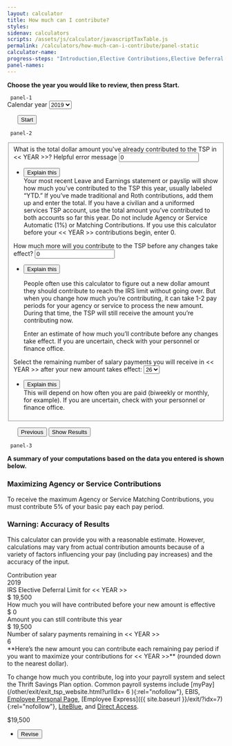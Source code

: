```yaml
---
layout: calculator
title: How much can I contribute?
styles:
sidenav: calculators
scripts: /assets/js/calculator/javascriptTaxTable.js
permalink: /calculators/how-much-can-i-contribute/panel-static
calculator-name:
progress-steps: "Introduction,Elective Contributions,Elective Deferral Limits"
panel-names:
---
```


**Choose the year you would like to review, then press Start.**

<!-- PANEL 1 -->
<form>
<code> panel-1 </code>
<section id="panel-1" class="calculator-panel">
  <div data-format="" >
    <label for="options">Calendar year</label>
    <select name="options" id="options">
    <option value="2018">2018</option>
    <option value="2019" selected="">2019</option>
    </select>


  </div>
  <ul class="navigation-buttons">
    <button class="usa-button primary" href="javascript:void(0);" onclick="processPanel(1,0,2,0); return false;">Start</button>
  </ul>
</section> <!-- end section#panel-1 -->

<!-- PANEL 2 -->
<code> panel-2 </code>
<section id="panel-2" class="calculator-panel">
  <fieldset>
  <div class="panel-form-field" >
  <div class="usa-input-error">
  <label class="usa-input-error-label" for="ytd-cont" aria-details="panel-2.1">What is the total dollar amount you've already contributed to the TSP in <span id="yearA"><< YEAR >></span>?</label>
  <span class="usa-input-error-message" id="ytd-cont-error-message" role="alert">Helpful error message</span>
  <span data-format="$" class="input-symbol-left">
  <input id="ytd-cont" name="ytd-cont" class="format-left" value="0" type="number" maxlength="8" onblur="totalContributionGood(true, false);" onchange="totalContributionGood(true, false);" /></span>
  </div>
  <ul class="usa-accordion">
  <li>
  <button class="usa-accordion-button"
  aria-expanded="false"
  aria-controls="panel-2.1">
  Explain this
  </button>
  <div id="panel-2.1" class="usa-accordion-content">
  Your most recent Leave and Earnings statement or payslip will show how much you’ve contributed to the TSP this year, usually labeled “YTD.” If you’ve made traditional and Roth contributions, add them up and enter the total. If you have a civilian and a uniformed services TSP account, use the total amount you’ve contributed to both accounts so far this year. Do not include Agency or Service Automatic (1%) or Matching Contributions. If you use this calculator before your <span id="yearB"><< YEAR >></span> contributions begin, enter 0.
  </div>
  </li>
  </ul>
  </div> <!---->

  <div class="panel-form-field" >
  <label for="est_cont" aria-details="panel-2.2" >How much more will you contribute to the TSP before any changes take effect?</label>
  <span data-format="$" class="input-symbol-left">
    <input id="additionalAmount" name="est_cont" class="positivefloat" value="0" type="number" onblur="totalContributionGood(false, true);" onchange="totalContributionGood(false, true);" /></span>
  <ul class="usa-accordion">
  <li>
  <button class="usa-accordion-button"
  aria-expanded="false"
  aria-controls="panel-2.2">
  Explain this
  </button>
  <div id="panel-2.2" class="usa-accordion-content" markdown="1">

  People often use this calculator to figure out a new dollar amount they should contribute to reach the IRS limit without going over. But when you change how much you’re contributing, it can take 1-2 pay periods for your agency or service to process the new amount. During that time, the TSP will still receive the amount you’re contributing now.

  Enter an estimate of how much you’ll contribute before any changes take effect. If you are uncertain, check with your personnel or finance office.

  </div>
  </li>
  </ul>
  </div> <!---->

  <div class="panel-form-field" >
  <label for="rmn_pmts" aria-details="panel-2.3" >Select the remaining number of salary payments you will receive in <span id="yearD"><< YEAR >></span> after your new amount takes effect:</label>
  <select class="" id="remaining-payments" name="remaining-payments">
  <option value="1">1</option>
  <option value="2">2</option>
  <option value="3">3</option>
  <option value="4">4</option>
  <option value="5">5</option>
  <option value="6">6</option>
  <option value="7">7</option>
  <option value="8">8</option>
  <option value="9">9</option>
  <option value="10">10</option>
  <option value="11">11</option>
  <option value="12">12</option>
  <option value="13">13</option>
  <option value="14">14</option>
  <option value="15">15</option>
  <option value="16">16</option>
  <option value="17">17</option>
  <option value="18">18</option>
  <option value="19">19</option>
  <option value="20">20</option>
  <option value="21">21</option>
  <option value="22">22</option>
  <option value="23">23</option>
  <option value="24">24</option>
  <option value="25">25</option>
  <option value="26" selected="">26</option>
  <option value="27">27</option>
  <option value="28">28</option>
  <option value="29">29</option>
  <option value="30">30</option>
  <option value="31">31</option>
  <option value="32">32</option>
  <option value="33">33</option>
  <option value="34">34</option>
  <option value="35">35</option>
  <option value="36">36</option>
  <option value="37">37</option>
  <option value="38">38</option>
  <option value="39">39</option>
  <option value="40">40</option>
  <option value="41">41</option>
  <option value="42">42</option>
  <option value="43">43</option>
  <option value="44">44</option>
  <option value="45">45</option>
  <option value="46">46</option>
  <option value="47">47</option>
  <option value="48">48</option>
  <option value="49">49</option>
  <option value="50">50</option>
  <option value="51">51</option>
  <option value="52">52</option>
  </select>
  <ul class="usa-accordion">
  <li>
  <button class="usa-accordion-button"
  aria-expanded="false"
  aria-controls="panel-2.3">
  Explain this
  </button>
  <div id="panel-2.3" class="usa-accordion-content">
  This will depend on <a onclick="window.open('https://www.tsp.gov/PlanningTools/Calculators/numberOfSalaryPayments.html', '\_blank', 'location=yes,height=450,width=650,scrollbars=yes,status=yes');">how often you are paid</a>
  (biweekly or monthly, for example). If you are uncertain, check with your personnel or finance office.
  </div>
  </li>
  </ul>
  </div> <!---->
</fieldset>
  <!-- navigation buttons -->
  <ul class="navigation-buttons">
  <button class="usa-button " href="javascript:void(0);" title="" onclick="showPanel(1); return false;">Previous</button>
  <span id="showResults2">
  <button class="usa-button " href="javascript:void(0);" title="" onclick="processPanel(2, 0, 3, 0); return false;">Show Results</button>
  </span>
  </ul>
  <div class="tspError pe-error" id="tspErrorytd-cont" style="display: block; text-align: right;"></div>

</section> <!-- end section#panel-2 -->

<!-- PANEL 3 -->
<code> panel-3 </code>
<section id="panel-3" class="calculator-panel" markdown="1">

  **A summary of your computations based on the data you entered is shown below.**

  <div class="usa-alert  usa-alert-info ">
    <div class="usa-alert-body">
        <h3 class="usa-alert-heading">Maximizing Agency or Service Contributions</h3>
        <p class="usa-alert-text">To receive the maximum Agency or Service Matching Contributions, you must contribute 5% of your basic pay each pay period.</p>
    </div>
  </div>

  <div class="usa-alert  usa-alert-info ">
    <div class="usa-alert-body">
        <h3 class="usa-alert-heading">Warning: Accuracy of Results</h3>
        <p class="usa-alert-text">This calculator can provide you with a reasonable estimate. However, calculations may vary from actual contribution amounts because of a variety of factors influencing your pay (including pay increases) and the accuracy of the input.</p>
    </div>
  </div>

  <div class="results-grid-frame">
  <div class="usa-grid results">
    <div class="usa-width-two-thirds ">Contribution year</div>
    <div class="usa-width-one-third ">
    <span id="contributionYear">2019</span>
    </div>
  </div>
  <div class="usa-grid results">
    <div class="usa-width-two-thirds ">IRS Elective Deferral Limit for <span id="yearE"><< YEAR >></span></div>
    <div class="usa-width-one-third ">$
    <span id="deferralLimit">19,500</span>
    </div>
  </div>
  <div class="usa-grid results">
    <div class="usa-width-two-thirds ">How much you will have contributed before your new amount is effective</div>
    <div class="usa-width-one-third ">$
    <span id="totalContributed">0</span>
    </div>
  </div>
  <div class="usa-grid results">
    <div class="usa-width-two-thirds ">Amount you can still contribute this year</div>
    <div class="usa-width-one-third ">$
    <span id="amountAvailable">19,500</span>
    </div>
  </div>
  <div class="usa-grid results">
    <div class="usa-width-two-thirds ">Number of salary payments remaining in <span id="yearF"><< YEAR >></span></div>
    <div class="usa-width-one-third ">
    <span id="paymentsRemaining">6</span>
    </div>
  </div>
  <div class="usa-grid results">
  <div class="usa-width-two-thirds" markdown="1">
  **Here’s the new amount you can contribute each remaining pay period if you want to maximize your contributions for <span id="yearG"><< YEAR >></span>** (rounded down to the nearest dollar).

  To change how much you contribute, log into your payroll system and select the Thrift Savings Plan option. Common payroll systems include [myPay](/other/exit/exit_tsp_website.html?urlIdx= 6 ){:rel="nofollow"}, EBIS, <a class="external-link" href="/other/exit/exit_tsp_website.html?urlIdx=44" title="Employee Personal Page website opens in a new window.">Employee Personal Page</a>, [Employee Express]({{ site.baseurl }}/exit/?idx=7){:rel="nofollow"}, <a class="external-link" href="/other/exit/exit_tsp_website.html?urlIdx=46" title="LiteBlue website opens in a new window.">LiteBlue</a>, and <a class="external-link" href="/other/exit/exit_tsp_website.html?urlIdx=47" title="Direct Access website opens in a new window.">Direct Access</a>.

  </div>
  <div class="usa-width-one-third ">$<span id="newContribution">19,500</span></div>
  </div>
  </div> <!-- end div.results-grid-frame -->

  <!-- navigation buttons -->
  <ul class="navigation-buttons">
  <li><button class="usa-button " href="javascript:void(0);" title="" onclick="showPanel(2); return false;">Revise</button></li>
  </ul>
</section>  <!-- end section#panel-3 -->
</form>
